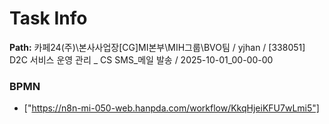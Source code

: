 # Task Info

**Path:** 카페24(주)\본사사업장\[CG]MI본부\MIH그룹\BVO팀 / yjhan / [338051] D2C 서비스 운영 관리 _ CS SMS_메일 발송 / 2025-10-01_00-00-00

### BPMN
- ["https://n8n-mi-050-web.hanpda.com/workflow/KkqHjeiKFU7wLmi5"]

